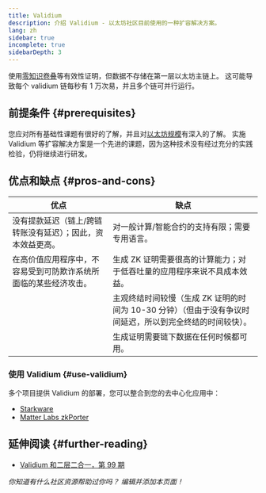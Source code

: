 ```yaml
---
title: Validium
description: 介绍 Validium - 以太坊社区目前使用的一种扩容解决方案。
lang: zh
sidebar: true
incomplete: true
sidebarDepth: 3
---
```


使用[零知识卷叠](/developers/docs/scaling/zk-rollups/)等有效性证明，但数据不存储在第一层以太坊主链上。 这可能导致每个 validium 链每秒有 1 万次易，并且多个链可并行运行。

## 前提条件 {#prerequisites}

您应对所有基础性课题有很好的了解，并且对[以太坊规模](/developers/docs/scaling/)有深入的了解。 实施 Validium 等扩容解决方案是一个先进的课题，因为这种技术没有经过充分的实践检验，仍将继续进行研发。

## 优点和缺点 {#pros-and-cons}

| 优点                                                             | 缺点                                                                                                      |
| ---------------------------------------------------------------- | --------------------------------------------------------------------------------------------------------- |
| 没有提款延迟（链上/跨链转账没有延迟）；因此，资本效益更高。      | 对一般计算/智能合约的支持有限；需要专用语言。                                                             |
| 在高价值应用程序中，不容易受到可防欺诈系统所面临的某些经济攻击。 | 生成 ZK 证明需要很高的计算能力；对于低吞吐量的应用程序来说不具成本效益。                                  |
|                                                                  | 主观终结时间较慢（生成 ZK 证明的时间为 10-30 分钟）（但由于没有争议时间延迟，所以到完全终结的时间较快）。 |
|                                                                  | 生成证明需要链下数据在任何时候都可用。                                                                    |

### 使用 Validium {#use-validium}

多个项目提供 Validium 的部署，您可以整合到您的去中心化应用中：

- [Starkware](https://starkware.co/)
- [Matter Labs zkPorter](https://matter-labs.io/)

## 延伸阅读 {#further-reading}

- [Validium 和二层二合一，第 99 期](https://www.buildblockchain.tech/newsletter/issues/no-99-validium-and-the-layer-2-two-by-two)

_你知道有什么社区资源帮助过你吗？ 编辑并添加本页面！_
